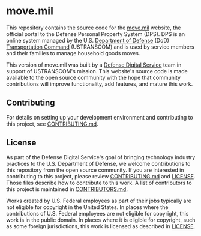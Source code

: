 # move.mil

This repository contains the source code for the [move.mil](http://www.move.mil/) website, the official portal to the Defense Personal Property System (DPS). DPS is an online system managed by the U.S. [Department of Defense](https://www.defense.gov/) (DoD) [Transportation Command](http://www.ustranscom.mil/) (USTRANSCOM) and is used by service members and their families to manage household goods moves.

This version of move.mil was built by a [Defense Digital Service](https://www.dds.mil/) team in support of USTRANSCOM's mission. This website's source code is made available to the open source community with the hope that community contributions will improve functionality, add features, and mature this work.

## Contributing

For details on setting up your development environment and contributing to this project, see [CONTRIBUTING.md][contributing].

## License

As part of the Defense Digital Service's goal of bringing technology industry practices to the U.S. Department of Defense, we welcome contributions to this repository from the open source community. If you are interested in contributing to this project, please review [CONTRIBUTING.md][contributing] and [LICENSE][license]. Those files describe how to contribute to this work. A list of contributors to this project is maintained in [CONTRIBUTORS.md][contributors].

Works created by U.S. Federal employees as part of their jobs typically are not eligible for copyright in the United States. In places where the contributions of U.S. Federal employees are not eligible for copyright, this work is in the public domain. In places where it is eligible for copyright, such as some foreign jurisdictions, this work is licensed as described in [LICENSE][license].

[contributing]: https://github.com/deptofdefense/move.mil/blob/master/CONTRIBUTING.md
[contributors]: https://github.com/deptofdefense/move.mil/blob/master/CONTRIBUTORS.md
[license]: https://github.com/deptofdefense/move.mil/blob/master/LICENSE
